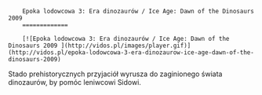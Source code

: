 
        Epoka lodowcowa 3: Era dinozaurów / Ice Age: Dawn of the Dinosaurs 2009 
        =============
        
        [![Epoka lodowcowa 3: Era dinozaurów / Ice Age: Dawn of the Dinosaurs 2009 ](http://vidos.pl/images/player.gif)](http://vidos.pl/epoka-lodowcowa-3-era-dinozaurow-ice-age-dawn-of-the-dinosaurs-2009)
        
        
 Stado prehistorycznych przyjaciół wyrusza do zaginionego świata dinozaurów, by pomóc leniwcowi Sidowi.
    